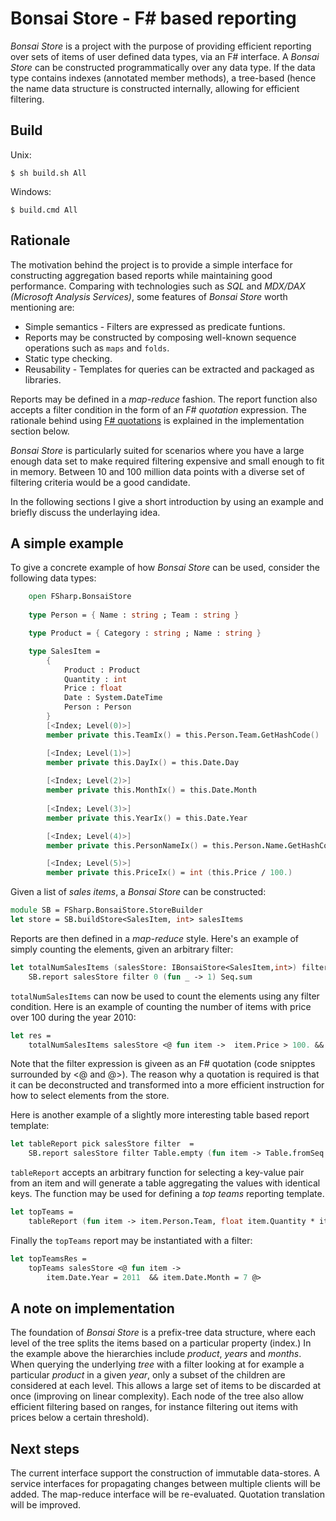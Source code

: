 Bonsai Store - F# based reporting
==============================================================
*Bonsai Store* is a project with the purpose of providing efficient reporting over sets of items of user defined data types, via an F# interface. A *Bonsai Store* can be constructed programmatically over any data type. If the data type contains indexes (annotated member methods), a tree-based (hence the name data structure is constructed internally, allowing for efficient filtering.

## Build ##

Unix:
```
$ sh build.sh All
```
Windows:
```
$ build.cmd All
```

## Rationale  ##

The motivation behind the project is to provide a simple interface for constructing aggregation based reports while maintaining good performance. Comparing with technologies such as *SQL* and *MDX/DAX (Microsoft Analysis Services)*, some features of *Bonsai Store* worth mentioning are:

* Simple semantics - Filters are expressed as predicate funtions.
* Reports may be constructed by composing well-known sequence operations such as `maps` and `folds`.
* Static type checking.
* Reusability - Templates for queries can be extracted and packaged as libraries. 

Reports may be defined in a *map-reduce* fashion. The report function also accepts a filter condition in the form of an *F# quotation* expression. The rationale behind using [F# quotations](http://msdn.microsoft.com/en-us/library/dd233212.aspx) is explained in the implementation section below.

*Bonsai Store* is particularly suited for scenarios where you have a large enough data set to make required filtering expensive and small enough to fit in memory. Between 10 and 100 million data points with a diverse set of filtering criteria would be a good candidate.

In the following sections I give a short introduction by using an example and briefly discuss the underlaying idea.

## A simple example ##

To give a concrete example of how *Bonsai Store* can be used, consider the following data types:

```fsharp
    open FSharp.BonsaiStore
    
    type Person = { Name : string ; Team : string }

    type Product = { Category : string ; Name : string }

    type SalesItem =
        {
            Product : Product
            Quantity : int
            Price : float
            Date : System.DateTime
            Person : Person
        }
        [<Index; Level(0)>]
        member private this.TeamIx() = this.Person.Team.GetHashCode()

        [<Index; Level(1)>]
        member private this.DayIx() = this.Date.Day
        
        [<Index; Level(2)>]
        member private this.MonthIx() = this.Date.Month
        
        [<Index; Level(3)>]
        member private this.YearIx() = this.Date.Year

        [<Index; Level(4)>]
        member private this.PersonNameIx() = this.Person.Name.GetHashCode()

        [<Index; Level(5)>]
        member private this.PriceIx() = int (this.Price / 100.)
```

Given a list of *sales items*, a *Bonsai Store* can be constructed:

```fsharp
module SB = FSharp.BonsaiStore.StoreBuilder
let store = SB.buildStore<SalesItem, int> salesItems
```
Reports are then defined in a *map-reduce* style. Here's an example of simply counting the elements, given an arbitrary filter:

```fsharp
let totalNumSalesItems (salesStore: IBonsaiStore<SalesItem,int>) filter =
    SB.report salesStore filter 0 (fun _ -> 1) Seq.sum
```

`totalNumSalesItems` can now be used to count the elements using any filter condition. Here is an example of counting the number of items with price over 100 during the year 2010:

```fsharp
let res =
    totalNumSalesItems salesStore <@ fun item ->  item.Price > 100. && item.Date.Year = 2010 @>
```
Note that the filter expression is giveen as an F# quotation (code snipptes surrounded by <@ and @>). The reason why a quotation is required is that it can be deconstructed and transformed into a more efficient instruction for how to select elements from the store.

Here is another example of a slightly more interesting table based report template:

```fsharp
let tableReport pick salesStore filter  =
    SB.report salesStore filter Table.empty (fun item -> Table.fromSeq [pick item]) Table.merge
```
`tableReport` accepts an arbitrary function for selecting a key-value pair from an item and will generate a table aggregating the values with identical keys. The function may be used for defining a *top teams* reporting template.

```fsharp
let topTeams =
    tableReport (fun item -> item.Person.Team, float item.Quantity * item.Price)
```
Finally the `topTeams` report may be instantiated with a filter:

```fsharp
let topTeamsRes =
    topTeams salesStore <@ fun item ->  
        item.Date.Year = 2011  && item.Date.Month = 7 @>
```

##  A note on implementation ###
The foundation of *Bonsai Store* is a prefix-tree data structure, where each level of the tree splits the items based on a particular property (index.) In the example above the hierarchies include *product*, *years* and *months*. When querying the underlying *tree* with a filter looking at for example a particular *product* in a given *year*, only a subset of the children are considered at each level. This allows a large set of items to be discarded at once (improving on linear complexity). Each node of the tree also allow efficient filtering based on ranges, for instance filtering out items with prices below a certain threshold).

## Next steps
The current interface support the construction of immutable data-stores. A service interfaces for propagating changes between multiple clients will be added. The map-reduce interface will be re-evaluated. Quotation translation will be improved.

